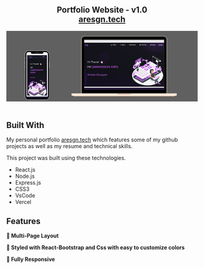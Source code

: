 <h2 align="center">
  Portfolio Website - v1.0<br/>
  <a href="https://kloo.me/Ares-GNIMAGNON" target="_blank">aresgn.tech</a>
</h2>
<div align="center">
  <img alt="Demo" src="./Images/readme-img1.png" />
</div>

<br/>


## Built With

My personal portfolio <a href="https://kloo.me/Ares-GNIMAGNON" target="_blank">aresgn.tech</a> which features some of my github projects as well as my resume and technical skills.<br/>

This project was built using these technologies.

- React.js
- Node.js
- Express.js
- CSS3
- VsCode
- Vercel

## Features

**📖 Multi-Page Layout**

**🎨 Styled with React-Bootstrap and Css with easy to customize colors**

**📱 Fully Responsive**

